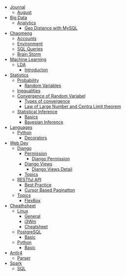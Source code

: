 * [Journal]()
    * [August](journal/Aug.md)
* [Big Data]()
    * [Analytics]()
        * [Geo Distance with MySQL](bigdata/analytics/sql_find_geo_loc.md)
* [Chaomeng]()
    * [Accounts](chaomeng/accounts.md)
    * [Environment](chaomeng/start_script.md)
    * [SQL Queries](chaomeng/sql.md)
    * [Brain Storm](chaomeng/brain_storm.md)
* [Machine Learning]()
    * [LDA]()
        * [Introducton](machinelearning/LDA.md)
* [Statistics]()
    * [Probability](statistics/probability/basics.md)
        * [Random Variables](statistics/probability/rv.md)
    * [Inequalities](statistics/inequalities/inequalities.md)
    * [Convergence of Random Variabel](statistics/ConvOfRV/convOfRv.md)
        * [Types of convergence](statistics/ConvOfRV/typesOfConv.md)
        * [Law of Large Number and Centra Limit theorem](statistics/ConvOfRV/loln_clt.md)
    * [Statistical Inference]()
        * [Basics](statistics/StatisticalInference/basics.md)
        * [Bayesian Inference](statistics/StatisticalInference/BayesianInference.md)
* [Languages]()
    * [Python]()
        * [Decorators](languages/python/decorators.md)
* [Web Dev]()
    * [Django]()
        * [Permission](web_dev/django/permission.md)
            * [Django Permission](web_dev/django/django-permission.md)
        * [Django Views](web_dev/django/views.md)
            * [Django Views Detail](web_dev/django/views_detail.md)
        * [Topics](web_dev/django/topics.md)
    * [RESTful API]()
        * [Best Practice](web_dev/RESTful/best_practice.md)
        * [Cursor Based Paginatton](web_dev/RESTful/cursor_based_pagination.md)
	* [Topics]()
		* [FlexBox](web_dev/topics/flexbox.md)
* [Cheathsheet]()
    * [Linux]()
        * [General](cheatsheet/linux/01-general.md)
        * [i3Wm](cheatsheet/linux/02-i3wm.md)
        * [Cheatsheet](cheatsheet/linux/03-tmux.md)
    * [PostgreSQL]()
        * [Basic](cheatsheet/postgres/basic.md)
    * [Python]()
        * [Basic](cheatsheet/python/basic.md)
* [Antlr4]()
    * [Parser](antlr4/parser.md)
* [Spark]()
    * [SQL](spark/sql/Exec.md)
